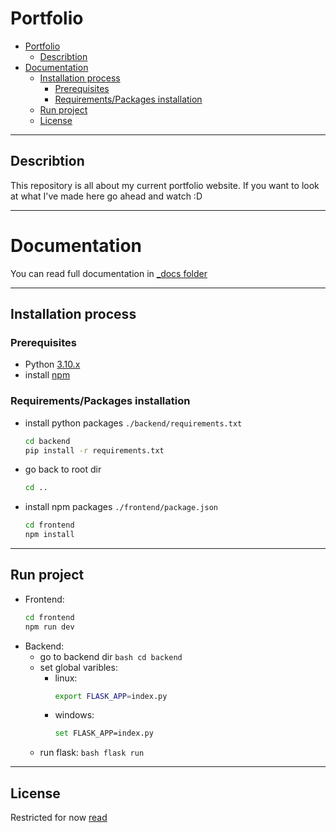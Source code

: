 # Portfolio

- [Portfolio](#portfolio)
  - [Describtion](#describtion)
- [Documentation](#documentation)
  - [Installation process](#installation-process)
    - [Prerequisites](#prerequisites)
    - [Requirements/Packages installation](#requirementspackages-installation)
  - [Run project](#run-project)
  - [License](#license)


---
## Describtion
This repository is all about my current portfolio website. If you want to look at what I've made here go ahead and watch :D

---

# Documentation
You can read full documentation in [_docs folder](_docs/0-contents.md)

---
## Installation process
### Prerequisites
- Python [3.10.x](https://www.python.org/downloads/)
- install [npm](https://nodejs.org/en/download/)

### Requirements/Packages installation
- install python packages ``./backend/requirements.txt`` 
    ```bash
    cd backend
    pip install -r requirements.txt
    ```
- go back to root dir
    ```bash
    cd ..
    ```
- install npm packages ``./frontend/package.json``
    ```bash
    cd frontend
    npm install
    ```


---
## Run project
- Frontend:
    ```bash
    cd frontend
    npm run dev
    ```
- Backend:
  - go to backend dir
        ```bash
        cd backend
        ```
  - set global varibles:
    - linux:
        ```bash
        export FLASK_APP=index.py
        ```
    - windows:
        ```bash
        set FLASK_APP=index.py
        ```
  - run flask:
        ```bash
        flask run
        ```

---
## License
Restricted for now [read](LICENSE)
